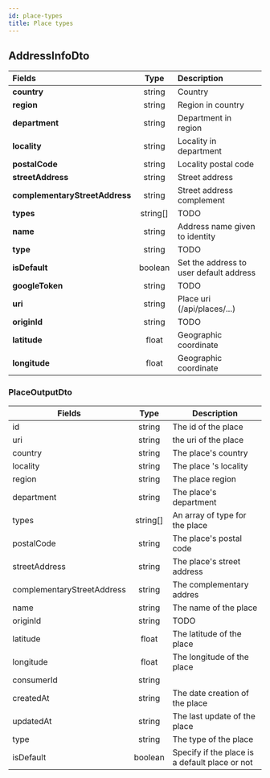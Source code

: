 ```yaml
---
id: place-types
title: Place types
---
```


## AddressInfoDto

| Fields                         |   Type   | Description                             |
| :----------------------------- | :------: | :-------------------------------------- |
| **country**                    |  string  | Country                                 |
| **region**                     |  string  | Region in country                       |
| **department**                 |  string  | Department in region                    |
| **locality**                   |  string  | Locality in department                  |
| **postalCode**                 |  string  | Locality postal code                    |
| **streetAddress**              |  string  | Street address                          |
| **complementaryStreetAddress** |  string  | Street address complement               |
| **types**                      | string[] | TODO                                    |
| **name**                       |  string  | Address name given to identity          |
| **type**                       |  string  | TODO                                    |
| **isDefault**                  | boolean  | Set the address to user default address |
| **googleToken**                |  string  | TODO                                    |
| **uri**                        |  string  | Place uri (/api/places/...)             |
| **originId**                   |  string  | TODO                                    |
| **latitude**                   |  float   | Geographic coordinate                   |
| **longitude**                  |  float   | Geographic coordinate                   |


### PlaceOutputDto
| Fields                     | Type     | Description                                    |
|----------------------------|:--------:|------------------------------------------------|
| id                         | string   | The id of the place                            |
| uri                        | string   | the uri of the place                           |
| country                    | string   | The place's country                            |
| locality                   | string   | The place 's locality                          |
| region                     | string   | The place region                               |
| department                 | string   | The place's department                         |
| types                      | string[] | An array of type for the place                 |
| postalCode                 | string   | The place's postal code                        |
| streetAddress              | string   | The place's street address                     |
| complementaryStreetAddress | string   | The complementary addres                       |
| name                       | string   | The name of the place                          |
| originId                   | string   | TODO                                           |
| latitude                   | float    | The latitude of the place                      |
| longitude                  | float    | The longitude of the place                     |
| consumerId                 | string   |                                                |
| createdAt                  | string   | The date creation of the place                 |
| updatedAt                  | string   | The last update of the place                   |
| type                       | string   | The type of the place                          |
| isDefault                  | boolean  | Specify if the place is a default place or not |
